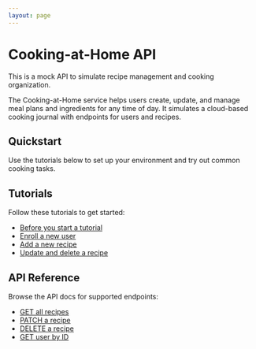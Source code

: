 ```yaml
---
layout: page
---
```


# Cooking-at-Home API

This is a mock API to simulate recipe management and cooking organization.

The Cooking-at-Home service helps users create, update, and manage meal plans and ingredients for any time of day. It simulates a cloud-based cooking journal with endpoints for users and recipes.

## Quickstart

Use the tutorials below to set up your environment and try out common cooking tasks.

## Tutorials

Follow these tutorials to get started:

- [Before you start a tutorial](./before-you-start-a-tutorial.md)
- [Enroll a new user](./tutorials/enroll-a-new-user.md)
- [Add a new recipe](./tutorials/add-a-new-task.md)
- [Update and delete a recipe](tutorials/update-delete-recipe.md)

## API Reference

Browse the API docs for supported endpoints:

- [GET all recipes](./api/task.md)
- [PATCH a recipe](./api/recipes-patch.md)
- [DELETE a recipe](./api/recipes-delete.md)
- [GET user by ID](./api/users-get-user-by-id.md)
